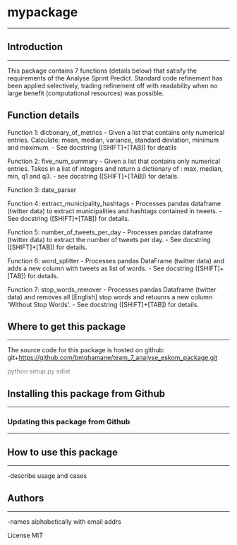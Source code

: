 # mypackage 
---

## Introduction
----

This package contains 7 functions (details below) that satisfy the requirements of the Analyse Sprint Predict.
Standard code refinement has been applied selectively, trading refinement off with readability when no large benefit (computational resources) was possible.

## Function details

Function 1: dictionary_of_metrics
    - Given a list that contains only numerical entries. Calculate: mean, median, variance, standard deviation, minimum and maximum.
    - See docstring ([SHIFT]+[TAB]) for deatils

Function 2: five_num_summary
    - Given a list that contains only numerical entries. Takes in a list of integers and return a dictionary of : max, median, min, q1 and q3.
    - see docstring ([SHIFT]+[TAB]) for details.


Function 3: date_parser


Function 4: extract_municipality_hashtags
    - Processes pandas dataframe (twitter data) to extract municipalities and hashtags contained in tweets.
    - See docstring ([SHIFT]+[TAB]) for details.


Function 5: number_of_tweets_per_day
    - Processes pandas dataframe (twitter data) to extract the number of tweets per day.
    - See docstring ([SHIFT]+[TAB]) for details.


Function 6: word_splitter
	- Processes pandas DataFrame (twitter data) and adds a new column with tweets as list of words.
	- See docstring ([SHIFT]+[TAB]) for details.  


Function 7: stop_words_remover
	- Processes pandas Dataframe (twitter data) and removes all [English] stop words and retuunrs a new column 'Without Stop Words'.
	- See docstring ([SHIFT]+[TAB]) for details.  



## Where to get this package
---- 
The source code for this package is hosted on github: git+https://github.com/bmqhamane/team_7_analyse_eskom_package.git

<span style="color: gray;">python setup.py sdist</span> 


## Installing this package from Github
----


### Updating this package from Github
----

## How to use this package
----
-describe usage and cases



## Authors
----
-names alphabetically with email addrs



License
MIT


